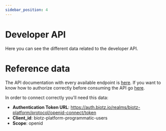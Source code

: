 ```yaml
---
sidebar_position: 4
---
```


# Developer API

Here you can see the different data related to the developer API.

# Reference data
The API documentation with every available endpoint is [here](https://api.biotz.io/docs/ui/index.html#/). If you want to know how to authorize correctly before consuming the API go <a href="/docs/How-to guides/How to create developer API credentials" target="_self">here</a>.

In order to connect correctly you'll need this data:

- **Authentication Token URL**: https://auth.biotz.io/realms/biotz-platform/protocol/openid-connect/token
- **Client_id**: biotz-platform-programmatic-users
- **Scope**: openid
